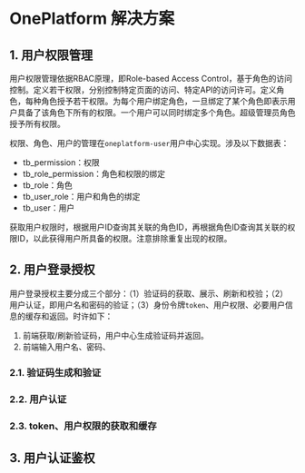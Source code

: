 # OnePlatform 解决方案

## 1. 用户权限管理

用户权限管理依据RBAC原理，即Role-based Access Control，基于角色的访问控制。定义若干权限，分别控制特定页面的访问、特定API的访问许可。定义角色，每种角色授予若干权限。为每个用户绑定角色，一旦绑定了某个角色即表示用户具备了该角色下所有的权限。一个用户可以同时绑定多个角色。超级管理员角色授予所有权限。

权限、角色、用户的管理在`oneplatform-user`用户中心实现。涉及以下数据表：

- tb_permission：权限
- tb_role_permission：角色和权限的绑定
- tb_role：角色
- tb_user_role：用户和角色的绑定
- tb_user：用户

获取用户权限时，根据用户ID查询其关联的角色ID，再根据角色ID查询其关联的权限ID，以此获得用户所具备的权限。注意排除重复出现的权限。

## 2. 用户登录授权

用户登录授权主要分成三个部分：（1）验证码的获取、展示、刷新和校验；（2）用户认证，即用户名和密码的验证；（3）身份令牌`token`、用户权限、必要用户信息的缓存和返回。时许如下：

1. 前端获取/刷新验证码，用户中心生成验证码并返回。
2. 前端输入用户名、密码、

### 2.1. 验证码生成和验证

### 2.2. 用户认证

### 2.3. token、用户权限的获取和缓存

## 3. 用户认证鉴权